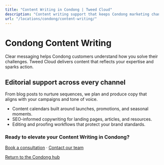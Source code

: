 ```yaml
---
title: "Content Writing in Condong | Tweed Cloud"
description: "Content writing support that keeps Condong marketing channels fresh."
url: "/locations/condong/content-writing/"
---
```


# Condong Content Writing

Clear messaging helps Condong customers understand how you solve their challenges. Tweed Cloud delivers content that reflects your expertise and sparks action.

## Editorial support across every channel

From blog posts to nurture sequences, we plan and produce copy that aligns with your campaigns and tone of voice.

- Content calendars built around launches, promotions, and seasonal moments.
- SEO-informed copywriting for landing pages, articles, and resources.
- Editing and proofing workflows that protect your brand standards.

### Ready to elevate your Content Writing in Condong?

[Book a consultation](/consultation/) · [Contact our team](/contact/)

[Return to the Condong hub](/locations/condong/)
